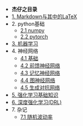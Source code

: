 - **杰仔之目录**
- [1. Markdown与其中的LaTeX](markdown/markdown)
- 2\. python基础
  - [2.1 numpy](python/numpy)
  - [2.2 pytorch](python/numpy)
- [3. 机器学习](ml/ml)
- 4\. 神经网络
  - [4.1 基础](nn/basic.md)
  - [4.2 前馈神经网络](nn/feedforward.md)
  - [4.3 记忆神经网络](nn/memory.md)
  - [4.4 图神经网络](nn/graph.md)  
  - [4.5 生成对抗网络](nn/GAN.md)
- [5. 强化学习基础知识](DRL/RL.md)
- [6. 深度强化学习(DRL)](DRL/DRL.md)
- 7\. 杂记
  - [7.1 随机波动率](notes/sv.md)
